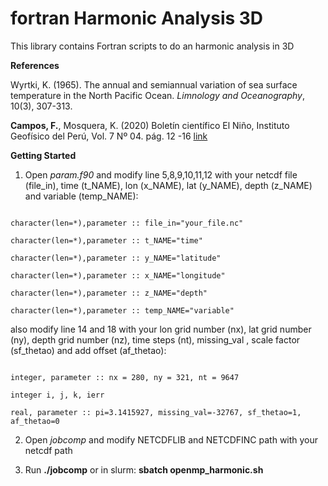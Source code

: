 # fortran Harmonic Analysis 3D

This library contains Fortran scripts to do an harmonic analysis in 3D

**References**

Wyrtki, K. (1965). The annual and semiannual variation of sea surface temperature in the North Pacific Ocean. *Limnology and Oceanography*, 10(3), 307-313.

 **Campos, F.**, Mosquera, K. (2020) Boletín científico El Niño, Instituto Geofísico del Perú, Vol. 7 Nº 04. pág. 12 -16 [link](https://repositorio.igp.gob.pe/bitstream/handle/20.500.12816/4890/Campos%26Mosquera_2020_Validacion_del_ciclo_anual_de_la_temperatura_superficial.pdf?sequence=1&isAllowed=y)
 
 
 **Getting Started**

1. Open *param.f90* and modify line 5,8,9,10,11,12 with your netcdf file (file_in), time (t_NAME), lon (x_NAME), lat (y_NAME), depth (z_NAME) and variable (temp_NAME):
 ```

 character(len=*),parameter :: file_in="your_file.nc"

 character(len=*),parameter :: t_NAME="time"

 character(len=*),parameter :: y_NAME="latitude"

 character(len=*),parameter :: x_NAME="longitude"

 character(len=*),parameter :: z_NAME="depth"

 character(len=*),parameter :: temp_NAME="variable"
 ```
 
 also modify line 14 and 18 with your lon grid number (nx), lat grid number (ny), depth grid number (nz), time steps (nt), missing_val , scale factor (sf_thetao) and add offset (af_thetao):
 ```
 
 integer, parameter :: nx = 280, ny = 321, nt = 9647

 integer i, j, k, ierr

 real, parameter :: pi=3.1415927, missing_val=-32767, sf_thetao=1, af_thetao=0
 ```
 
 2. Open *jobcomp* and modify NETCDFLIB and NETCDFINC path with your netcdf path
 
 3. Run **./jobcomp** or in slurm: **sbatch openmp_harmonic.sh**

